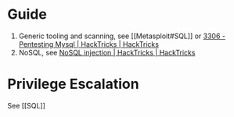 
# Guide

1. Generic tooling and scanning, see [[Metasploit#SQL]] or [3306 - Pentesting Mysql | HackTricks | HackTricks](https://book.hacktricks.xyz/network-services-pentesting/pentesting-mysql)
2. NoSQL, see [NoSQL injection | HackTricks | HackTricks](https://book.hacktricks.xyz/pentesting-web/nosql-injection)


# Privilege Escalation

See [[SQL]]

